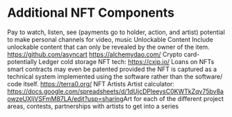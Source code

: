 # Additional NFT Components

Pay to watch, listen, see (payments go to holder, action, and artist) potential to make personal channels for video, music Unlockable Content Include unlockable content that can only be revealed by the owner of the item. https://github.com/asyncart https://alchemydao.com/ Crypto card- potentially Ledger cold storage NFT tech: https://cxip.io/ Loans on NFTs smart contracts may even be patented provided the NFT is captured as a technical system implemented using the software rather than the software/ code itself. ​https://terra0.org/​ NFT Artists Artist calculator: https://docs.google.com/spreadsheets/d/1dUjcDPleeysC0KWTkZqv75bv8aowzeUXljVSFmM87LA/edit?usp=sharing​ Art for each of the different project areas, contests, partnerships with artists to get into a series
